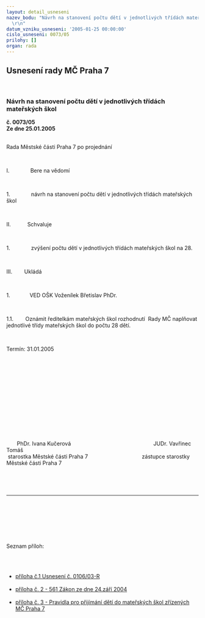 ```yaml
---
layout: detail_usneseni
nazev_bodu: "Návrh na stanovení počtu dětí v jednotlivých třídách mateřských škol\r\n\r\n
  \r\n"
datum_vzniku_usneseni: '2005-01-25 00:00:00'
cislo_usneseni: 0073/05
prilohy: []
organ: rada
---
```

<div id="ucUsn_pList" class="usn">
	<span><h2>Usnesení rady MČ Praha 7 </h2>
<br></span><div class="standBody">
<span><h3>Návrh na stanovení počtu dětí v jednotlivých třídách mateřských škol

 
</h3></span><div class="center">
		<strong>č. 0073/05</strong><br>
	</div>
<div class="center">
		<strong>Ze dne 25.01.2005</strong><br><br>
	</div>
<p><span>Rada Městské části Praha 7 po projednání<?xml:namespace prefix = o ns = "urn:schemas-microsoft-com:office:office" /><p></p></span></p>
<br><p><span>I.<span>              </span></span>Bere na vědomí</p>
<br><p><span>1.<span>              </span></span>návrh na stanovení počtu dětí v jednotlivých třídách mateřských škol</p>
<br><p><span>II.<span>           </span></span>Schvaluje</p>
<br><p><span>1.<span>              </span></span>zvýšení počtu dětí v jednotlivých třídách mateřských škol na 28.</p>
<br><p><span>III.<span>        </span></span>Ukládá</p>
<br><p><span>1.<span>             </span></span>VED OŠK Voženílek Břetislav PhDr.</p>
<br><p><span>1.1.<span>        </span></span>Oznámit ředitelkám mateřských škol rozhodnutí<span>  </span>Rady MČ naplňovat jednotlivé třídy mateřských škol do počtu 28 dětí.</p>
<br><p>Termín: 31.01.2005</p>
<br><p align="left"><span><p> </p></span></p>
<br><p><span><p> </p></span></p>
<br><p><span><p> </p></span></p>
<br><p><span><span>       </span>PhDr. Ivana Kučerová<span>                                         </span><span>              </span>JUDr. Vavřinec Tomáš<br><span> </span>starostka Městské části Praha 7<span>                                 </span><span>   </span>zástupce starostky Městské části Praha 7<p></p></span></p>
<br><p><br></p>
<hr>
<br><br><p></p>
<br><p></p>
<br><p>Seznam příloh:</p>
<br><ul>
<br><li border><a href="http://www.praha7.cz/zdroj.aspx?typ=4&amp;Id=2639&amp;sh=1934571742">příloha č.1 Usnesení č. 0106/03-R</a></li>
<br><li><a href="http://www.praha7.cz/zdroj.aspx?typ=4&amp;Id=2640&amp;sh=-1145902434" target="_blank" border>příloha č. 2 - 561 Zákon ze dne 24.září 2004</a></li>
<br><li border><a href="http://www.praha7.cz/zdroj.aspx?typ=4&amp;Id=2641&amp;sh=-1176448322">příloha č. 3 - Pravidla pro přijímání dětí do mateřských škol zřízených MČ Praha 7 </a></li>
</ul>
</div>
</div>
